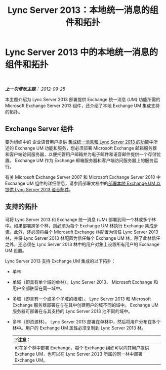 ﻿---
title: Lync Server 2013：本地统一消息的组件和拓扑
TOCTitle: 本地统一消息的组件和拓扑
ms:assetid: 22fc87cf-a7e5-4c8c-bb9b-101e5380cdcf
ms:mtpsurl: https://technet.microsoft.com/zh-cn/library/Gg425711(v=OCS.15)
ms:contentKeyID: 49312251
ms.date: 05/19/2016
mtps_version: v=OCS.15
ms.translationtype: HT
---

# Lync Server 2013 中的本地统一消息的组件和拓扑

 

_**上一次修改主题：** 2012-09-25_

本主题介绍为 Lync Server 2013 部署提供 Exchange 统一消息 (UM) 功能所需的 Microsoft Exchange Server 2013 组件，还介绍了本地 Exchange UM 集成支持的拓扑。

## Exchange Server 组件

要为组织中的 企业语音用户提供 [集成统一消息和 Lync Server 2013 的功能](lync-server-2013-features-of-integrated-unified-messaging.md)中所述的 Exchange UM 功能和服务，您必须部署 Microsoft Exchange 邮箱服务器和客户端访问服务器，以便托管用户邮箱并为电子邮件和语音邮件提供一个存储位置。 Exchange UM 作为 Exchange 邮箱服务器和客户端访问服务器上的服务运行。

有关 Microsoft Exchange Server 2007 和 Microsoft Exchange Server 2010 中 Exchange UM 组件的详细信息，请参阅部署文档中的[部署本地 Exchange UM 以提供 Lync Server 2013 语音邮件](lync-server-2013-deploying-on-premises-exchange-um-to-provide-lync-server-2013-voice-mail.md)。

## 支持的拓扑

可将 Lync Server 2013 和 Exchange 统一消息 (UM) 部署到同一个林或多个林中。如果部署跨多个林，则必须为每个 Exchange UM 林执行 Exchange 集成步骤。此外，还必须将每个 Microsoft Exchange 林配置为信任 Lync Server 2013 林，并将 Lync Server 2013 林配置为信任每个 Exchange UM 林。除了此林信任之外，还必须在 Lync Server 2013 林中的用户对象上设置所有用户的 Exchange UM 设置。

Lync Server 2013 支持 Exchange UM 集成的以下拓扑：

  - 单林

  - 单域（即具有单个域的单林）。Lync Server 2013、 Microsoft Exchange 和用户全部驻留在同一域中。

  - 多域（即具有一个或多个子域的根域）。 Lync Server 2013 和 Microsoft Exchange 服务器部署在与在其中创建用户的域不同的域中。 Exchange UM 服务器可部署在与其支持的 Lync Server 2013 池不同的域中。

  - 多林（即资源林）。 Lync Server 2013 部署在单林中，然后将用户分布在多个林中。用户的 Exchange UM 属性必须复制到 Lync Server 2013 林。
    
    <table>
    <thead>
    <tr class="header">
    <th><img src="images/Dn783119.note(OCS.15).gif" title="note" alt="note" />注意：</th>
    </tr>
    </thead>
    <tbody>
    <tr class="odd">
    <td>可在多个林中部署 Exchange。每个 Exchange 组织可以向其用户提供 Exchange UM，也可以在 Lync Server 2013 所属的同一林中部署 Exchange UM。</td>
    </tr>
    </tbody>
    </table>

